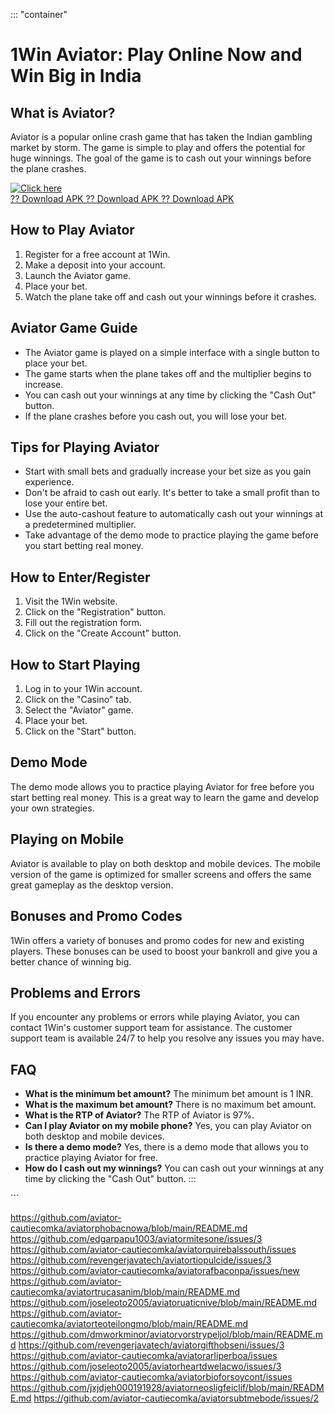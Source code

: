 ::: \"container\"
# 1Win Aviator: Play Online Now and Win Big in India

## What is Aviator?

Aviator is a popular online crash game that has taken the Indian
gambling market by storm. The game is simple to play and offers the
potential for huge winnings. The goal of the game is to cash out your
winnings before the plane crashes.

[![Click
here](https://readscoops.com/wp-content/uploads/2023/03/Readscoop-aviator-1-1.jpg)](https://traff.sbs/deff)\
[?? Download APK ?? Download APK ?? Download
APK](https://traff.sbs/deff)

## How to Play Aviator

1.  Register for a free account at 1Win.
2.  Make a deposit into your account.
3.  Launch the Aviator game.
4.  Place your bet.
5.  Watch the plane take off and cash out your winnings before it
    crashes.

## Aviator Game Guide

-   The Aviator game is played on a simple interface with a single
    button to place your bet.
-   The game starts when the plane takes off and the multiplier begins
    to increase.
-   You can cash out your winnings at any time by clicking the "Cash
    Out" button.
-   If the plane crashes before you cash out, you will lose your bet.

## Tips for Playing Aviator

-   Start with small bets and gradually increase your bet size as you
    gain experience.
-   Don\'t be afraid to cash out early. It\'s better to take a small
    profit than to lose your entire bet.
-   Use the auto-cashout feature to automatically cash out your winnings
    at a predetermined multiplier.
-   Take advantage of the demo mode to practice playing the game before
    you start betting real money.

## How to Enter/Register

1.  Visit the 1Win website.
2.  Click on the "Registration" button.
3.  Fill out the registration form.
4.  Click on the "Create Account" button.

## How to Start Playing

1.  Log in to your 1Win account.
2.  Click on the "Casino" tab.
3.  Select the "Aviator" game.
4.  Place your bet.
5.  Click on the "Start" button.

## Demo Mode

The demo mode allows you to practice playing Aviator for free before you
start betting real money. This is a great way to learn the game and
develop your own strategies.

## Playing on Mobile

Aviator is available to play on both desktop and mobile devices. The
mobile version of the game is optimized for smaller screens and offers
the same great gameplay as the desktop version.

## Bonuses and Promo Codes

1Win offers a variety of bonuses and promo codes for new and existing
players. These bonuses can be used to boost your bankroll and give you a
better chance of winning big.

## Problems and Errors

If you encounter any problems or errors while playing Aviator, you can
contact 1Win\'s customer support team for assistance. The customer
support team is available 24/7 to help you resolve any issues you may
have.

## FAQ

-   **What is the minimum bet amount?** The minimum bet amount is 1 INR.
-   **What is the maximum bet amount?** There is no maximum bet amount.
-   **What is the RTP of Aviator?** The RTP of Aviator is 97%.
-   **Can I play Aviator on my mobile phone?** Yes, you can play Aviator
    on both desktop and mobile devices.
-   **Is there a demo mode?** Yes, there is a demo mode that allows you
    to practice playing Aviator for free.
-   **How do I cash out my winnings?** You can cash out your winnings at
    any time by clicking the "Cash Out" button.
:::

\`\`\`

https://github.com/aviator-cautiecomka/aviatorphobacnowa/blob/main/README.md
https://github.com/edgarpapu1003/aviatormitesone/issues/3
https://github.com/aviator-cautiecomka/aviatorquirebalssouth/issues
https://github.com/revengerjavatech/aviatortiopulcide/issues/3
https://github.com/aviator-cautiecomka/aviatorafbaconpa/issues/new
https://github.com/aviator-cautiecomka/aviatortrucasanim/blob/main/README.md
https://github.com/joseleoto2005/aviatoruaticnive/blob/main/README.md
https://github.com/aviator-cautiecomka/aviatorteoteilongmo/blob/main/README.md
https://github.com/dmworkminor/aviatorvorstrypeljol/blob/main/README.md
https://github.com/revengerjavatech/aviatorgifthobseni/issues/3
https://github.com/aviator-cautiecomka/aviatorarliperboa/issues
https://github.com/joseleoto2005/aviatorheartdwelacwo/issues/3
https://github.com/aviator-cautiecomka/aviatorbioforsoycont/issues
https://github.com/jxjdjeh000191928/aviatorneosligfeiclif/blob/main/README.md
https://github.com/aviator-cautiecomka/aviatorsubtmebode/issues/2
